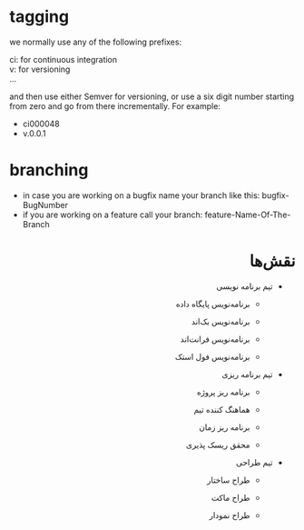 # tagging
we normally use any of the following prefixes: 
    
ci: for continuous integration  
v: for versioning  
...

and then use either Semver for versioning, or use a six digit number starting from zero and go from there incrementally. For example:  
- ci000048  
- v.0.0.1  

# branching
- in case you are working on a bugfix name your branch like this: bugfix-BugNumber  
- if you are working on a feature call your branch: feature-Name-Of-The-Branch

<h1 dir="rtl" align="right">نقش‌ها</h1>
<div dir="rtl">
    <ul>
        <li>
            <p dir="rtl" align="right">تیم برنامه نویسی</p>
            <ul>
                <li>
                    <p dir="rtl" align="right">برنامه‌نویس پایگاه داده</p>
                </li>
                <li>
                    <p dir="rtl" align="right">برنامه‌نویس بک‌اند</p>
                </li>
                <li>
                    <p dir="rtl" align="right">برنامه‌نویس فرانت‌اند</p>
                </li>
                <li>
                    <p dir="rtl" align="right">برنامه‌نویس فول استک</p>
                </li>
            </ul>
        </li>
        <li>
            <p dir="rtl" align="right">تیم برنامه ریزی</p>
            <ul>
                <li>
                    <p dir="rtl" align="right">برنامه ریز پروژه</p>
                </li>
                <li>
                    <p dir="rtl" align="right">هماهنگ کننده تیم</p>
                </li>
                <li>
                    <p dir="rtl" align="right">برنامه ریز زمان</p>
                </li>
                <li>
                    <p dir="rtl" align="right">محقق ریسک پذیری</p>
                </li>
            </ul>
        </li>
        <li>
            <p dir="rtl" align="right">تیم طراحی</p>
            <ul>
                <li>
                    <p dir="rtl" align="right">طراح ساختار</p>
                </li>
                <li>
                    <p dir="rtl" align="right">طراح ماکت</p>
                </li>
                <li>
                    <p dir="rtl" align="right">طراح نمودار</p>
                </li>
            </ul>
        </li>
    </ul>
</div>
